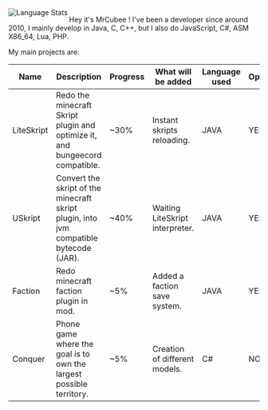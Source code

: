 <img align="left" alt="Language Stats" src="https://github-readme-stats.anuraghazra1.vercel.app/api/top-langs/?username=MrCubee&show_icons=true&theme=dark" />

Hey it's MrCubee ! I've been a developer since around 2010, I mainly develop in Java, C, C++, but I also do JavaScript, C#, ASM X86_64, Lua, PHP.


My main projects are:

| Name | Description | Progress | What will be added | Language used | OpenSource |
|------|-------------|----------|--------------------|---------------|------------|
| LiteSkript | Redo the minecraft Skript plugin and optimize it, and bungeecord compatible. | ~30% | Instant skripts reloading. | JAVA | YES |
| USkript | Convert the skript of the minecraft skript plugin, into jvm compatible bytecode (JAR). | ~40% | Waiting LiteSkript interpreter. | JAVA | YES |
| Faction | Redo minecraft faction plugin in mod. | ~5% | Added a faction save system. | JAVA | YES |
| Conquer | Phone game where the goal is to own the largest possible territory. | ~5% | Creation of different models. | C# | NO |
